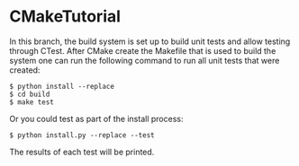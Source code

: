 CMakeTutorial
=============

In this branch, the build system is set up to build unit tests and allow 
testing through CTest. After CMake create the Makefile that is used to build
the system one can run the following command to run all unit tests that were
created:

```
$ python install --replace
$ cd build
$ make test
```

Or you could test as part of the install process:
```
$ python install.py --replace --test
```

The results of each test will be printed.


